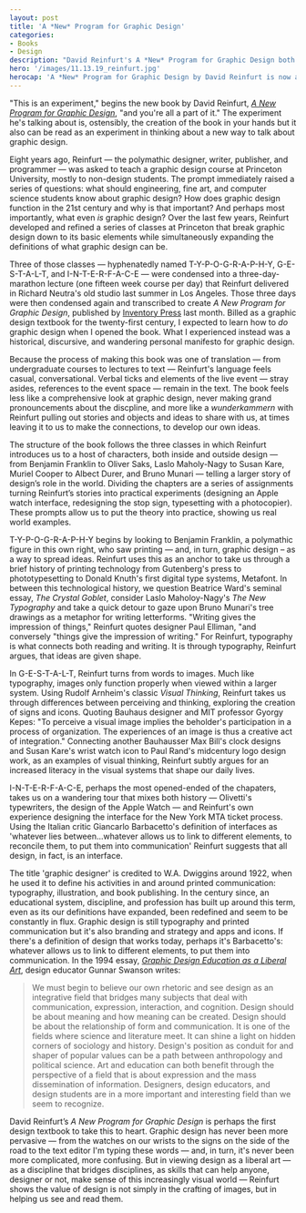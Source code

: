 ```yaml
---
layout: post
title: 'A *New* Program for Graphic Design'
categories:
- Books
- Design
description: "David Reinfurt's A *New* Program for Graphic Design both simplifies and expands what graphic design can be."
hero: '/images/11.13.19_reinfurt.jpg'
herocap: 'A *New* Program for Graphic Design by David Reinfurt is now available from Inventory Press.'
---
```


"This is an experiment," begins the new book by David Reinfurt, [*A New Program for Graphic Design*](https://amzn.to/2QdNJtC), "and you're all a part of it." The experiment he's talking about is, ostensibly, the creation of the book in your hands but it also can be read as an experiment in thinking about a new way to talk about graphic design.

Eight years ago, Reinfurt — the polymathic designer, writer, publisher, and programmer — was asked to teach a graphic design course at Princeton University, mostly to non-design students. The prompt immediately raised a series of questions: what should engineering, fine art, and computer science students know about graphic design? How does graphic design function in the 21st century and why is that important? And perhaps most importantly, what even *is* graphic design? Over the last few years, Reinfurt developed and refined a series of classes at Princeton that break graphic design down to its basic elements while simultaneously expanding the definitions of what graphic design can be.

Three of those classes — hyphenatedly named T-Y-P-O-G-R-A-P-H-Y, G-E-S-T-A-L-T, and I-N-T-E-R-F-A-C-E — were condensed into a three-day-marathon lecture (one fifteen week course per day) that Reinfurt delivered in Richard Neutra's old studio last summer in Los Angeles. Those three days were then condensed again and transcribed to create *A New Program for Graphic Design*, published by [Inventory Press](http://www.inventorypress.com/product/a-new-program-for-graphic-design) last month. Billed as a graphic design textbook for the twenty-first century, I expected to learn how to *do* graphic design when I opened the book. What I experienced instead was a historical, discursive, and wandering personal manifesto for graphic design.

Because the process of making this book was one of translation — from undergraduate courses to lectures to text — Reinfurt's language feels casual, conversational. Verbal ticks and elements of the live event — stray asides, references to the event space — remain in the text. The book feels less like a comprehensive look at graphic design, never making grand pronouncements about the discpline, and more like a *wunderkammern* with Reinfurt pulling out stories and objects and ideas to share with us, at times leaving it to us to make the connections, to develop our own ideas.

The structure of the book follows the three classes in which Reinfurt introduces us to a host of characters, both inside and outside design — from Benjamin Franklin to Oliver Saks, Laslo Maholy-Nagy to Susan Kare, Muriel Cooper to Albect Durer, and Bruno Munari — telling a larger story of design’s role in the world. Dividing the chapters are a series of assignments turning Reinfurt’s stories into practical experiments (designing an Apple watch interface, redesigning the stop sign, typesetting with a photocopier). These prompts allow us to put the theory into practice, showing us real world examples.

T-Y-P-O-G-R-A-P-H-Y begins by looking to Benjamin Franklin, a polymathic figure in this own right, who saw printing — and, in turn, graphic design – as a way to spread ideas. Reinfurt uses this as an anchor to take us through a brief history of printing technology from Gutenberg's press to phototypesetting to Donald Knuth's first digital type systems, Metafont. In between this technological history, we question Beatrice Ward's seminal essay, *The Crystal Goblet*, consider Laslo Maholoy-Nagy's *The New Typography* and take a quick detour to gaze upon Bruno Munari's tree drawings as a metaphor for writing letterforms. "Writing gives the impression of things," Reinfurt quotes designer Paul Elliman, "and conversely "things give the impression of writing." For Reinfurt, typography is what connects both reading and writing. It is through typography, Reinfurt argues, that ideas are given shape.

In G-E-S-T-A-L-T, Reinfurt turns from words to images. Much like typography, images only function properly when viewed within a larger system. Using Rudolf Arnheim's classic *Visual Thinking*, Reinfurt takes us through differences between perceiving and thinking, exploring the creation of signs and icons. Quoting Bauhaus designer and MIT professor Gyorgy Kepes: "To perceive a visual image implies the beholder's participation in a process of organization. The experiences of an image is thus a creative act of integration." Connecting another Bauhausser Max Bill's clock designs and Susan Kare's wrist watch icon to Paul Rand's midcentury logo design work, as an examples of visual thinking, Reinfurt subtly argues for an increased literacy in the visual systems that shape our daily lives.

I-N-T-E-R-F-A-C-E, perhaps the most opened-ended of the chapaters, takes us on a wandering tour that mixes both history — Olivetti's typewriters, the design of the Apple Watch — and Reinfurt's own experience designing the interface for the New York MTA ticket process. Using the Italian critic Giancarlo Barbacetto's definition of interfaces as 'whatever lies between...whatever allows us to link to different elements, to reconcile them, to put them into communication' Reinfurt suggests that all design, in fact, is an interface.

The title 'graphic designer' is credited to W.A. Dwiggins around 1922, when he used it to define his activities in and around printed communication: typography, illustration, and book publishing. In the century since, an educational system, discipline, and profession has built up around this term, even as its our definitions have expanded, been redefined and seem to be constantly in flux. Graphic design is still typography and printed communication but it's also branding and strategy and apps and icons. If there's a definition of design that works today, perhaps it's Barbacetto's: whatever allows us to link to different elements, to put them into communication. In the 1994 essay, [*Graphic Design Education as a Liberal Art*](https://readings.design/PDF/GDasLiberalArt.pdf), design educator Gunnar Swanson writes:

> We must begin to believe our own rhetoric and see design as an integrative field that bridges many subjects that deal with communication, expression, interaction, and cognition. Design should be about meaning and how meaning can be created. Design should be about the relationship of form and communication. It is one of the fields where science and literature meet. It can shine a light on hidden corners of sociology and history. Design's position as conduit for and shaper of popular values can be a path between anthropology and political science. Art and education can both benefit through the perspective of a field that is about expression and the mass dissemination of information. Designers, design educators, and design students are in a more important and interesting field than we seem to recognize.

David Reinfurt’s *A New Program for Graphic Design* is perhaps the first design textbook to take this to heart. Graphic design has never been more pervasive — from the watches on our wrists to the signs on the side of the road to the text editor I'm typing these words — and, in turn, it's never been more complicated, more confusing. But in viewing design as a liberal art — as a discipline that bridges disciplines, as skills that can help anyone, designer or not, make sense of this increasingly visual world — Reinfurt shows the value of design is not simply in the crafting of images, but in helping us see and read them.
